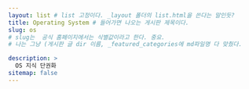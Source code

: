 ```yaml
---
layout: list # list 고정이다. _layout 폴더의 list.html을 쓴다는 말인듯?
title: Operating System # 들어가면 나오는 게시판 제목이다.
slug: os
# slug는  공식 홈페이지에서는 식별값이라고 한다. 중요.
# 나는 그냥 (게시판 글 dir 이름, _featured_categories에 md파일명 다 맞췄다.

description: >
  OS 지식 단권화
sitemap: false
---
```

